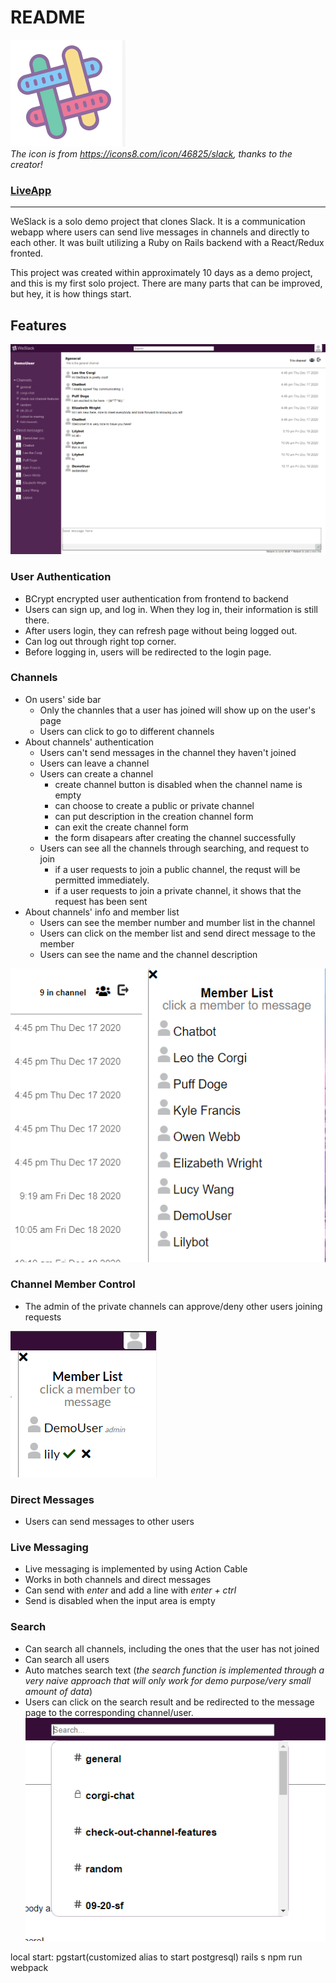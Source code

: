 # README

![weslack](https://github.com/lilyzhaoyilu/WeSlack/blob/main/app/assets/images/weslack.png)  
_The icon is from https://icons8.com/icon/46825/slack, thanks to the creator!_

### [LiveApp](https://weslackin.herokuapp.com/#/)

---

WeSlack is a solo demo project that clones Slack. It is a communication webapp where users can send live messages in channels and directly to each other. It was built utilizing a Ruby on Rails backend with a React/Redux fronted.

This project was created within approximately 10 days as a demo project, and this is my first solo project. There are many parts that can be improved, but hey, it is how things start.

## Features

![Main Page](https://github.com/lilyzhaoyilu/WeSlack/blob/main/app/assets/images/client.png)

### User Authentication

- BCrypt encrypted user authentication from frontend to backend
- Users can sign up, and log in. When they log in, their information is still there.
- After users login, they can refresh page without being logged out.
- Can log out through right top corner.
- Before logging in, users will be redirected to the login page.

### Channels

- On users' side bar
  - Only the channles that a user has joined will show up on the user's page
  - Users can click to go to different channels
- About channels' authentication
  - Users can't send messages in the channel they haven't joined
  - Users can leave a channel
  - Users can create a channel
    - create channel button is disabled when the channel name is empty
    - can choose to create a public or private channel
    - can put description in the creation channel form
    - can exit the create channel form
    - the form disapears after creating the channel successfully
  - Users can see all the channels through searching, and request to join
    - if a user requests to join a public channel, the requst will be permitted immediately.
    - if a user requests to join a private channel, it shows that the request has been sent
- About channels' info and member list
  - Users can see the member number and mumber list in the channel
  - Users can click on the member list and send direct message to the member
  - Users can see the name and the channel description

![Channel members and buttons](https://github.com/lilyzhaoyilu/WeSlack/blob/main/app/assets/images/memberlist.png)

### Channel Member Control
- The admin of the private channels can approve/deny other users joining requests

![Channel Member Control](https://github.com/lilyzhaoyilu/WeSlack/blob/main/app/assets/images/membercontrol.png)


### Direct Messages

- Users can send messages to other users

### Live Messaging

- Live messaging is implemented by using Action Cable
- Works in both channels and direct messages
- Can send with _enter_ and add a line with _enter + ctrl_
- Send is disabled when the input area is empty

### Search

- Can search all channels, including the ones that the user has not joined
- Can search all users
- Auto matches search text (_the search function is implemented through a very naive approach that will only work for demo purpose/very small amount of data_)
- Users can click on the search result and be redirected to the message page to the corresponding channel/user.
  ![Search](https://github.com/lilyzhaoyilu/WeSlack/blob/main/app/assets/images/search.png)


local start:
pgstart(customized alias to start postgresql)
rails s
npm run webpack
